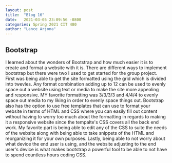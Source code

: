 ```yaml
---
layout: post
title:  "Blog 16"
date:   2021-03-05 23:09:56 -0800
categories: Spring 2021 CIT 480
author: "Lance Arjona"
---
```


<h2>Bootstrap</h2>

<body>
    <p>I learned about the wonders of Bootstrap and how much easier it is to create and format a website with it is. There are different ways to implement bootstrap but there were two I used to get started for the group project. First was being able to get the site formatted using the grid which is divided into twevles. Any format combination adding up to 12 can be used to evenly space out a website using text or media to make the site more appealing and responsive. MY favorite formatting was 3/3/3/3 and 4/4/4 to evenly space out media to my liking in order to evenly space things out. Bootstrap also has the option to use free templates that can use to format your website in terms of HTML and CSS where you can easily fill out content without having to worry too much about the formatting in regards to making it a responsive website since the tempalte's CSS covers all the back end work. My favorite part is being able to edit any of the CSS to suite the needs of the website along with being able to take snippets of the HTML and reorganizing it for your own purposes. Lastly, being able to not worry about what device the end user is using, and the website adjusting to the end user's device is what makes bootstrap a powerful tool to be able to not have to spend countless hours coding CSS. </p>
</body>